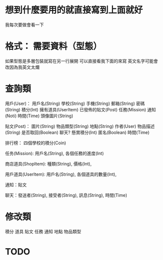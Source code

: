 # 想到什麼要用的就直接寫到上面就好
我每次要做會看一下

# 格式： 需要資料（型態）
如果型態是多層包裝就寫在另一行展開
可以直接看我下面的來寫
英文名字可能會改因為我英文太爛

# 查詢類
用戶(User)： 用戶名(String) 學校(String) 手機(String) 郵箱(String) 密碼(String) 積分(Int) 擁有道具(UserItem) 已發佈的貼文(Post) 任務(Mission) 通知(Noti) 時間(Time) 頭像圖片(String)

貼文(Post)： 圖片(String) 物品類型(String) 地點(String) 作者(User) 物品描述(String) 是否取回(Boolean) 聊天? 懸賞積分(Int) 匿名(Boolean) 時間(Time)

排行榜： 四個學校的積分(Coin) 

任务(Mission): 用戶名(String), 各個任務的進度(Int)

商店道具(ShopItem): 種類(String), 價格(Int),

用戶道具(UserItem): 用戶名(String), 各個道具的數量(Int),

通知：貼文

聊天：發送者(String), 接受者(String), 訊息(String), 時間(Time)

# 修改類

積分 道具 貼文 任務 通知 地點 物品類型

# TODO
